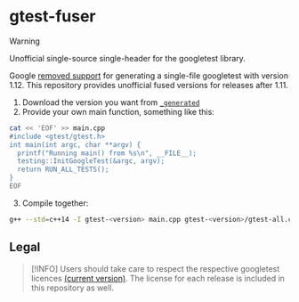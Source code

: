 # gtest-fuser

> [!WARNING]
> Unofficial single-source single-header for the googletest library.

Google [removed support](https://github.com/google/googletest/commit/47f819c3) for generating a single-file googletest with version 1.12.
This repository provides unofficial fused versions for releases after 1.11.

1. Download the version you want from [`_generated`](https://github.com/cwpearson/gtest-fuser/tree/master/_generated)
2. Provide your own main function, something like this:

```bash
cat << 'EOF' >> main.cpp
#include <gtest/gtest.h>
int main(int argc, char **argv) {
  printf("Running main() from %s\n", __FILE__);
  testing::InitGoogleTest(&argc, argv);
  return RUN_ALL_TESTS();
}
EOF
```

3. Compile together:

```bash
g++ --std=c++14 -I gtest-<version> main.cpp gtest-<version>/gtest-all.cc
```

## Legal

> [!INFO]
> Users should take care to respect the respective googletest licences [(current version)](https://github.com/google/googletest/blob/main/LICENSE).
> The license for each release is included in this repository as well.
